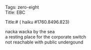 Tags: zero-eight  
Title: EBC  
  
Title:# ( haiku #1760.8496.823)  
  
nacka wacka by the sea  
a resting place for the corporate switch  
not reachable with public undergound  

